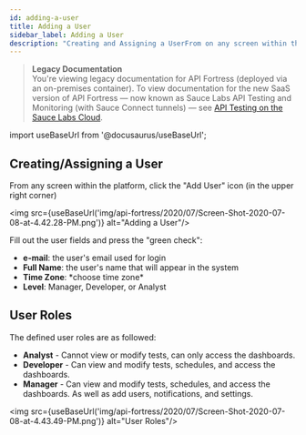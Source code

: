 ```yaml
---
id: adding-a-user
title: Adding a User
sidebar_label: Adding a User
description: "Creating and Assigning a UserFrom on any screen within the platform, click the Add User icon in the upper right corner. Fill out the user fields and press the green check."
---
```


<head>
  <meta name="robots" content="noindex" />
</head>

>**Legacy Documentation**<br/>You're viewing legacy documentation for API Fortress (deployed via an on-premises container). To view documentation for the new SaaS version of API Fortress &#8212; now known as Sauce Labs API Testing and Monitoring (with Sauce Connect tunnels) &#8212; see [API Testing on the Sauce Labs Cloud](/api-testing/).

import useBaseUrl from '@docusaurus/useBaseUrl';

## Creating/Assigning a User

From any screen within the platform, click the "Add User" icon (in the upper right corner)  

<img src={useBaseUrl('img/api-fortress/2020/07/Screen-Shot-2020-07-08-at-4.42.28-PM.png')} alt="Adding a User"/>

Fill out the user fields and press the "green check":  


* __e-mail__: the user's email used for login  
* __Full Name__: the user's name that will appear in the system  
* __Time Zone__: \*choose time zone\*  
* __Level__: Manager, Developer, or Analyst

## User Roles

The defined user roles are as followed:

* __Analyst__ - Cannot view or modify tests, can only access the dashboards.  
* __Developer__ - Can view and modify tests, schedules, and access the dashboards.  
* __Manager__ - Can view and modify tests, schedules, and access the dashboards. As well as add users, notifications, and settings.  

<img src={useBaseUrl('img/api-fortress/2020/07/Screen-Shot-2020-07-08-at-4.43.49-PM.png')} alt="User Roles"/>
